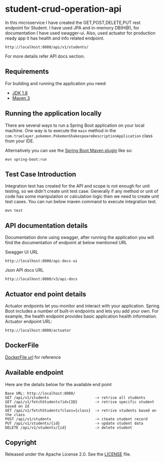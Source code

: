 # student-crud-operation-api

In this microservice I have created the GET,POST,DELETE,PUT rest endpoint for Student. I have used JPA and in-memory DB(H@), for documentation I have used swagger-ui.
Also, used actuator for production ready app it has health and info related endpoint.   
```URL 
http://localhost:8080/api/v1/students/
``` 
For more details refer API docs section.

## Requirements

For building and running the application you need:

- [JDK 1.8](http://www.oracle.com/technetwork/java/javase/downloads/jdk8-downloads-2133151.html)
- [Maven 3](https://maven.apache.org)

## Running the application locally

There are several ways to run a Spring Boot application on your local machine. One way is to execute the `main` method in the `com.truelayer.pokemon.PokemonShakespeareDescriptionApplication` class from your IDE.

Alternatively you can use the [Spring Boot Maven plugin](https://docs.spring.io/spring-boot/docs/current/reference/html/build-tool-plugins-maven-plugin.html) like so:

```mvn
mvn spring-boot:run
```

## Test Case Introduction
Integration test has created for the API and scope is not enough for unit testing, so we didn't create unit test case.
Generally if any method or unit of code has some manipulation or calculation logic then we need to create unit test cases.
You can run below maven command to execute integration test.
 
```mvn
mvn test
```

## API documentation details

Documentation done using swagger, after running the application you will find the documentation of endpoint at below mentioned URL

Swagger UI URL
```url
http://localhost:8080/api-docs-ui
```
Json API docs URL
```url
http://localhost:8080/v3/api-docs
```
## Actuator end point details
Actuator endpoints let you monitor and interact with your application. Spring Boot includes a number of built-in endpoints and lets you add your own. For example, the health endpoint provides basic application health information.
Actuator endpoint URL:

```url
http://localhost:8080/actuator
```

## DockerFile 

[DockerFile url](https://github.com/viveklad1/pokemon-shakespeare-description/blob/develop/Dockerfile) for reference 

## Available endpoint
Here are the details below for the available end point

```url
Base URL: http://localhost:8080/
GET /api/v1/students                     -> retrive all students
GET /api/v1/fetchStudents?id={ID}        -> retrive specific student based on Id
GET /api/v1/fetchStudents?class={class}  -> retrive students based on the class
POST /api/v1/students                    -> cteate student record
PUT /api/v1/students/{id}                -> update student data
DELETE /api/v1/students/{id}             -> delete student 
```


## Copyright

Released under the Apache License 2.0. See the [LICENSE](https://github.com/codecentric/springboot-sample-app/blob/master/LICENSE) file.